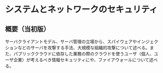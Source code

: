 # システムとネットワークのセキュリティ
## 概要（当初版）
サーバクライアントモデル、サーバ管理の立場から、スパイウェアやインジェクションなどのサーバを攻撃する手法、大規模な組織的攻撃について述べる。また、パブリッククラウドに依存した業務の際のクラウドを使うユーザ（個人、ユーザ企業）が考えるべき情報セキュリティにや、ファイアウォールについて述べる。
